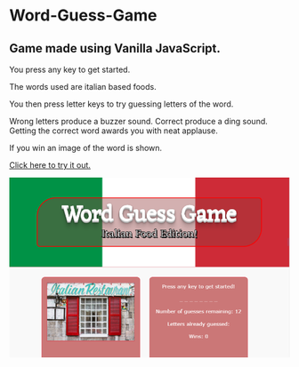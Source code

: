 # Word-Guess-Game

## Game made using Vanilla JavaScript.

You press any key to get started.

The words used are italian based foods.

You then press letter keys to try guessing letters of the word.

Wrong letters produce a buzzer sound. Correct produce a ding sound.
Getting the correct word awards you with neat applause.

If you win an image of the word is shown.

[Click here to try it out.](https://tblukens.github.io/Word-Guess-Game/)


![Image of Word Guess Game](/assets/images/readme-img.PNG)